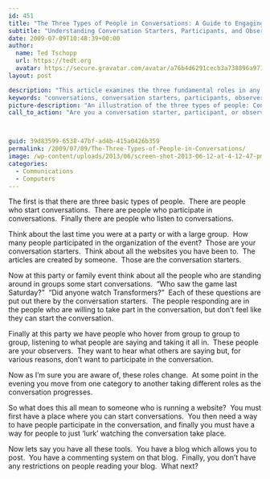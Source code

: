 ```yaml
---
id: 451
title: "The Three Types of People in Conversations: A Guide to Engaging Your Audience"
subtitle: "Understanding Conversation Starters, Participants, and Observers in the Digital World"
date: 2009-07-09T10:48:39+00:00
author:
  name: Ted Tschopp
  url: https://tedt.org
  avatar: https://secure.gravatar.com/avatar/a76b4d6291cecb3a738896a971bfb903?s=512&d=mp&r=g
layout: post

description: "This article examines the three fundamental roles in any conversation: starters, participants, and observers. Drawing parallels between social gatherings and website engagement, it explores how these roles dynamically change and offers insights into creating a platform that encourages all types of engagement, from starting conversations to lurking."
keywords: "conversations, conversation starters, participants, observers, website engagement, digital community, blog, comments, listeners, social dynamics"
picture-description: "An illustration of the three types of people: Conversation Starters initiating dialogue, Participants actively engaging, and Observers silently listening. These images symbolize the dynamic roles that individuals play at social events and within online communities."
call_to_action: "Are you a conversation starter, participant, or observer? Share your insights or experiences in the comments below. Let’s continue the conversation and learn how we can better engage with each other online!"



guid: 39d83599-6538-47bf-ad4b-415a0426b359
permalink: /2009/07/09/The-Three-Types-of-People-in-Conversations/
image: /wp-content/uploads/2013/06/screen-shot-2013-06-12-at-4-12-47-pm.png
categories:
  - Communications
  - Computers
---
```

The first is that there are three basic types of people.  There are people who start conversations.  There are people who participate in conversations.  Finally there are people who listen to conversations.

Think about the last time you were at a party or with a large group.  How many people participated in the organization of the event?  Those are your conversation starters.  Think about all the websites you have been to.  The articles are created by someone.  Those are the conversation starters.

Now at this party or family event think about all the people who are standing around in groups some start conversations.  “Who saw the game last Saturday?”  “Did anyone watch Transformers?”  Each of these questions are put out there by the conversation starters.  The people responding are in the people who are willing to take part in the conversation, but don’t feel like they can start the conversation.

Finally at this party we have people who hover from group to group to group, listening to what people are saying and taking it all in.  These people are your observers.  They want to hear what others are saying but, for various reasons, don’t want to participate in the conversation.

Now as I’m sure you are aware of, these roles change.  At some point in the evening you move from one category to another taking different roles as the conversation progresses.

So what does this all mean to someone who is running a website?  You must first have a place where you can start conversations.  You then need a way to have people participate in the conversation, and finally you must have a way for people to just ‘lurk’ watching the conversation take place.

Now lets say you have all these tools.  You have a blog which allows you to post.  You have a commenting system on that blog.  Finally, you don’t have any restrictions on people reading your blog.  What next?